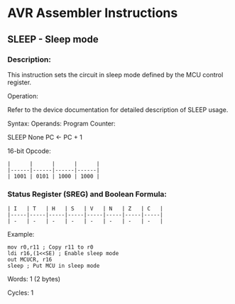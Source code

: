AVR Assembler Instructions
==========================

SLEEP - Sleep mode
------------------

### <a href="" id="N19812"></a> Description:

This instruction sets the circuit in sleep mode defined by the MCU control register.

Operation:

Refer to the device documentation for detailed description of SLEEP usage.

Syntax: Operands: Program Counter:

SLEEP None PC ← PC + 1

16-bit Opcode:

```
|      |      |      |      |
|------|------|------|------|
| 1001 | 0101 | 1000 | 1000 |
```
### <a href="" id="N19845"></a> Status Register (SREG) and Boolean Formula:

```
| I   | T   | H   | S   | V   | N   | Z   | C   |
|-----|-----|-----|-----|-----|-----|-----|-----|
| -   | -   | -   | -   | -   | -   | -   | -   |
```
Example:

``` programlisting
mov r0,r11 ; Copy r11 to r0
ldi r16,(1<<SE) ; Enable sleep mode
out MCUCR, r16
sleep ; Put MCU in sleep mode
```

Words: 1 (2 bytes)

Cycles: 1
